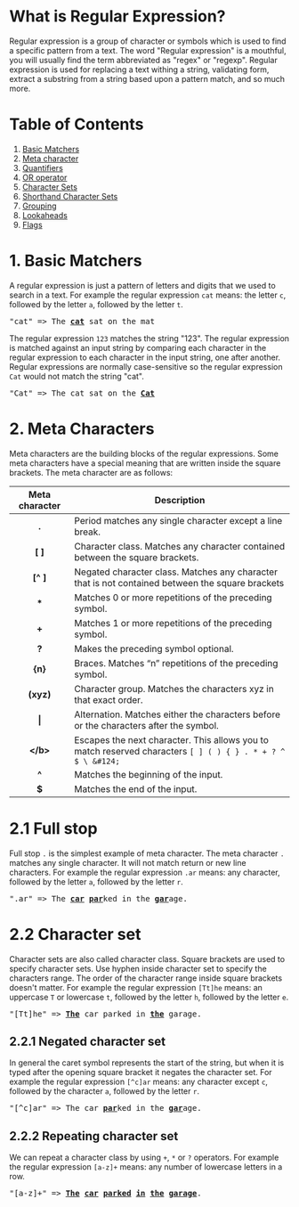 # What is Regular Expression?

Regular expression is a group of character or symbols which is used to find a specific pattern from a text. The word "Regular expression" is a mouthful, you will usually find the term abbreviated as "regex" or "regexp". Regular expression is used for replacing a text withing a string, validating form, extract a substring from a string based upon a pattern match, and so much more.

# Table of Contents 

1. [Basic Matchers]()
2. [Meta character]()
3. [Quantifiers]()
4. [OR operator]()
5. [Character Sets]()
6. [Shorthand Character Sets]()
7. [Grouping]()
8. [Lookaheads]()
9. [Flags]()

# 1. Basic Matchers

A regular expression is just a pattern of letters and digits that we used to search in a text.  For example the regular expression `cat` means: the letter `c`, followed by the letter `a`, followed by the letter `t`. 

<pre>
"cat" => The <u><b>cat</b></u> sat on the mat
</pre>

The regular expression `123` matches the string "123". The regular expression is matched against an input string by comparing each character in the regular expression to each character in the input string, one after another. Regular expressions are normally case-sensitive so the regular expression `Cat` would not match the string "cat".

<pre>
"Cat" => The cat sat on the <u><b>Cat</b></u>
</pre>

# 2. Meta Characters

Meta characters are the building blocks of the regular expressions. Some meta characters have a special meaning that are written inside the square brackets. The meta character are as follows:

|Meta character|Description|
|:----:|----|
|<b>.</b>|Period matches any single character except a line break.|
|<b>[ ]</b>|Character class. Matches any character contained between the square brackets.|
|<b>[^ ]</b>|Negated character class. Matches any character that is not contained between the square brackets|
|<b>*</b>|Matches 0 or more repetitions of the preceding symbol.|
|<b>+</b>|Matches 1 or more repetitions of the preceding symbol.
|<b>?</b>|Makes the preceding symbol optional.|
|<b>{n}</b>|Braces. Matches “n” repetitions of the preceding symbol.|
|<b>(xyz)</b>|Character group. Matches the characters xyz in that exact order.|
|<b>&#124;</b>|Alternation. Matches either the characters before or the characters after the symbol.|
|<b>\</b>|Escapes the next character. This allows you to match reserved characters `[ ] ( ) { } . * + ? ^ $ \ &#124;`|
|<b>^</b>|Matches the beginning of the input.|
|<b>$</b>|Matches the end of the input.|

# 2.1 Full stop

Full stop `.` is the simplest example of meta character. The meta character `.` matches any single character. It will not match return or new line characters. For example the regular expression `.ar` means: any character, followed by the letter `a`, followed by the letter `r`.

<pre>
".ar" => The <u><b>car</u></b> <u><b>par</u></b>ked in the <u><b>gar</u></b>age.
</pre>

# 2.2 Character set

Character sets are also called character class. Square brackets are used to specify character sets. Use hyphen inside character set to specify the characters range. The order of the character range inside square brackets doesn't matter.  For example the regular expression `[Tt]he` means: an uppercase `T` or lowercase `t`, followed by the letter `h`, followed by the letter `e`.

<pre>
"[Tt]he" => <u><b>The</u></b> car parked in <u><b>the</u></b> garage.
</pre>

## 2.2.1 Negated character set

In general the caret symbol represents the start of the string, but when it is typed after the opening square bracket it negates the character set. For example the regular expression `[^c]ar` means: any character except `c`, followed by the character `a`, followed by the letter `r`.

<pre>
"[^c]ar" => The car <u><b>par</u></b>ked in the <u><b>gar</u></b>age.
</pre>


## 2.2.2 Repeating character set

We can repeat a character class by using `+`, `*` or `?` operators. For example the regular expression `[a-z]+` means: any number of lowercase letters in a row.

<pre>
"[a-z]+" => <u><b>The</u></b> <u><b>car</u></b> <u><b>parked</u></b> <u><b>in</u></b> <u><b>the</u></b> <u><b>garage</u></b>.
</pre>